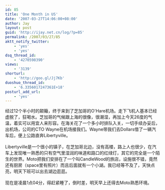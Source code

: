```yaml
---
id: 85
title: 'One Month in US'
date: '2007-03-27T14:06:00+08:00'
author: Jay
layout: post
guid: 'http://ijay.net.cn/log/?p=85'
permalink: /2007/03/27/85
aktt_notify_twitter:
    - 'yes'
    - 'yes'
dsq_thread_id:
    - '4270598390'
views:
    - '3139'
shorturl:
    - 'http://goo.gl/Jj7Kb'
duoshuo_thread_id:
    - '6.3356017247361E+18'
posturl_add_url:
    - 'yes'
---
```


经过12个半小时的颠簸，终于来到了芝加哥的O'Hare机场。走下飞机人基本已经虚脱了，狂喝水。芝加哥的气候跟上海的很像，很潮湿，再加上今天26度的气温，着实可以用宜人来形容。在海关花了一个多小时排队入关，一切手续办妥后，出机场，公司的CTO Wayne在机场接我们。Wayne带我们去Dollars借了一辆汽车后，便上公路直奔Libertyville。<br /><br />Libertyville是一个很小的镇子，在芝加哥北边，没有高楼，路上人也很少，在汽车上发现唯一熟悉的只有空气里湿润的味道和路口的红绿灯，其它的完全是一个陌生的世界。Moto把我们安排在了一个叫CandleWood的旅店，设施很不错，竟然还有厨房（space里有照片）而且后面就有一个小湖。我已经等不及了，天快点亮，明天下班可以出去湖边逛逛。<br /><br />现在是凌晨1点04分，得赶紧睡了，倒时差，明天早上还得去Moto熟悉环境。